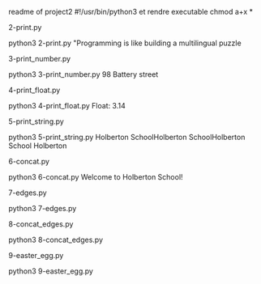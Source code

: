 readme of project2
#!/usr/bin/python3 et rendre executable chmod a+x *

2-print.py

python3 2-print.py
"Programming is like building a multilingual puzzle

3-print_number.py

python3 3-print_number.py
98 Battery street

4-print_float.py

python3 4-print_float.py
Float: 3.14

5-print_string.py

python3 5-print_string.py
Holberton SchoolHolberton SchoolHolberton School
Holberton

6-concat.py

python3 6-concat.py
Welcome to Holberton School!



7-edges.py

python3 7-edges.py


8-concat_edges.py

python3 8-concat_edges.py


9-easter_egg.py

python3 9-easter_egg.py

